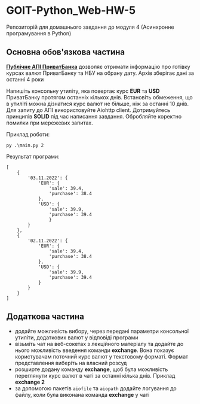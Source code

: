 # GOIT-Python_Web-HW-5

Репозиторій для домашнього завдання до модуля 4 (Асинхронне програмування в Python)

## Основна обов'язкова частина

**[Публічне АПІ ПриватБанка](https://api.privatbank.ua/#p24/exchangeArchive)** дозволяє отримати інформацію про готівку курсах валют ПриватБанку та НБУ на обрану дату. Архів зберігає дані за останні 4 роки

Напишіть консольну утиліту, яка повертає курс **EUR** та **USD** ПриватБанку протягом останніх кількох днів. Встановіть обмеження, що в утиліті можна дізнатися курс валют не більше, ніж за останні 10 днів. Для запиту до АПІ використовуйте Aiohttp client. Дотримуйтесь принципів **SOLID** під час написання завдання. Обробляйте коректно помилки при мережевих запитах.

Приклад роботи:

```
py .\main.py 2
```

Результат програми:

```
[
    {
        '03.11.2022': {
            'EUR': {
                'sale': 39.4,
                'purchase': 38.4
            },
            'USD': {
                'sale': 39.9,
                'purchase': 39.4
                }
        }
    },
    {
        '02.11.2022': {
            'EUR': {
                'sale': 39.4,
                'purchase': 38.4
            },
            'USD': {
                'sale': 39.9,
                'purchase': 39.4
            }
        }
    }
]
```

## Додаткова частина

- додайте можливість вибору, через передані параметри консольної утиліти, додаткових валют у відповіді програми
- візьміть чат на веб-сокетах з лекційного матеріалу та додайте до нього можливість введення команди **exchange**. Вона показує користувачам поточний курс валют у текстовому форматі. Формат представлення виберіть на власний розсуд
- розширте додану команду **exchange**, щоб була можливість переглянути курс валют в чаті за останні кілька днів. Приклад **exchange 2**
- за допомогою пакетів `aiofile` та `aiopath` додайте логування до файлу, коли була виконана команда **exchange** у чаті
